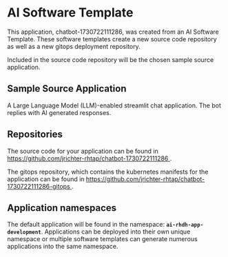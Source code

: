 # AI Software Template

This application, chatbot-1730722111286, was created from an AI Software Template. These software templates create a new source code repository as well as a new gitops deployment repository.

Included in the source code repository will be the chosen sample source application.

## Sample Source Application

A Large Language Model (LLM)-enabled streamlit chat application. The bot replies with AI generated responses.

## Repositories

The source code for your application can be found in [https://github.com/jrichter-rhtap/chatbot-1730722111286 ](https://github.com/jrichter-rhtap/chatbot-1730722111286 ).
 
The gitops repository, which contains the kubernetes manifests for the application can be found in 
[https://github.com/jrichter-rhtap/chatbot-1730722111286-gitops ](https://github.com/jrichter-rhtap/chatbot-1730722111286-gitops ). 

## Application namespaces 

The default application will be found in the namespace: **`ai-rhdh-app-development`**. Applications can be deployed into their own unique namespace or multiple software templates can generate numerous applications into the same namespace.